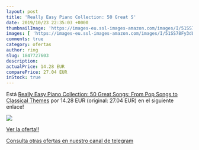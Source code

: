 ```yaml
---
layout: post
title: 'Really Easy Piano Collection: 50 Great S'
date: 2019/10/23 22:35:03 +0000
thumbnailImage: 'https://images-eu.ssl-images-amazon.com/images/I/51SS78Fy3dL._SL200_.jpg'
images: [ 'https://images-eu.ssl-images-amazon.com/images/I/51SS78Fy3dL._SL200_.jpg' ]
comments: true
category: ofertas
author: ring
slug: 1847727603
description:
actualPrice: 14.28 EUR
comparePrice: 27.04 EUR
inStock: true
---
```


Está [Really Easy Piano Collection: 50 Great Songs: From Pop Songs to Classical Themes](https://www.amazon.com/dp/1847727603/?tag=redken08-20) por 14.28 EUR (original: 27.04 EUR) en el siguiente enlace!

[![](https://images-eu.ssl-images-amazon.com/images/I/51SS78Fy3dL._SL200_.jpg)](https://www.amazon.com/dp/1847727603/?tag=redken08-20)

[Ver la oferta!!](https://www.amazon.com/dp/1847727603/?tag=redken08-20)

[Consulta otras ofertas en nuestro canal de telegram](https://t.me/s/ofertas25)

